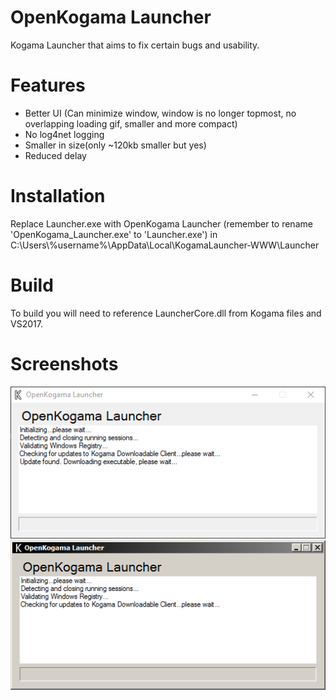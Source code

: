 # OpenKogama Launcher
Kogama Launcher that aims to fix certain bugs and usability.  
# Features
- Better UI (Can minimize window, window is no longer topmost, no overlapping loading gif, smaller and more compact)
- No log4net logging
- Smaller in size(only ~120kb smaller but yes)
- Reduced delay
# Installation
Replace Launcher.exe with OpenKogama Launcher (remember to rename 'OpenKogama_Launcher.exe' to 'Launcher.exe') in C:\Users\\%username%\AppData\Local\KogamaLauncher-WWW\Launcher  
# Build
To build you will need to reference LauncherCore.dll from Kogama files and VS2017.
# Screenshots
![Screenshot1](https://raw.githubusercontent.com/Aethusx/OpenKogama_Launcher/master/Screenshots/1.png)
![Screenshot2](https://raw.githubusercontent.com/Aethusx/OpenKogama_Launcher/master/Screenshots/2.png)
